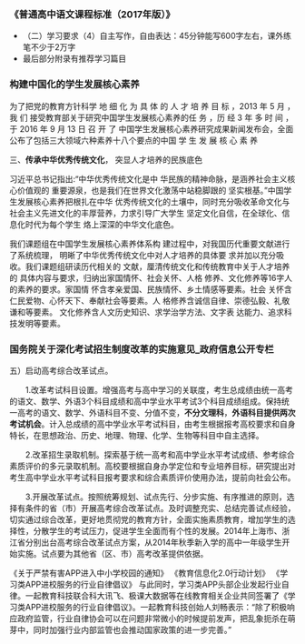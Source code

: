 ### 《普通高中语文课程标准（2017年版）》

- （二）学习要求（4）自主写作，自由表达：45分钟能写600字左右，课外练笔不少于2万字
- 最后部分附录有推荐学习篇目

### 构建中国化的学生发展核心素养

为了把党的教育方针科学 地 细 化 为 具 体 的 人 才 培 养 目 标 ，2013 年 5 月 ，我 们 接受教育部关于研究中国学生发展核心素养的任 务 ，历 经 3 年 多 时 间 ，于 2016 年 9 月 13 日 召 开 了 中国学生发展核心素养研究成果新闻发布会，全面 公布了包括三大领域六种素养十八个要点的中国 学 生 发 展 核 心 素 养

三、**传承中华优秀传统文化**， 突显人才培养的民族底色

  习近平总书记指出:“中华优秀传统文化是中 华民族的精神命脉，是涵养社会主义核心价值观的 重要源泉，也是我们在世界文化激荡中站稳脚跟的 坚实根基。”中国学生发展核心素养把根扎在中华 优秀传统文化的土壤中，同时充分吸收革命文化与 社会主义先进文化的丰厚营养，力求引导广大学生 坚定文化自信，在全球化、信息化时代为每个学生 烙上深深的中华文化底色。

我们课题组在中国学生发展核心素养体系构 建过程中，对我国历代重要文献进行了系统梳理， 明晰了中华优秀传统文化中对人才培养的具体要 求并加以充分吸收。我们课题组研读历代相关的 文献，厘清传统文化和传统教育中关于人才培养的 具体内容与要求，归纳出家国情怀、社会关怀、人格 修养、文化修养等16字人的素养的要求。家国情 怀含孝亲爱国、民族情怀、乡土情感等要素。社会 关怀含仁民爱物、心怀天下、奉献社会等要素。人 格修养含诚信自律、崇德弘毅、礼敬谦和等要素。 文化修养含人文历史知识、求学治学方法、文字表 达能力、追求科技发明等要素。

### 国务院关于深化考试招生制度改革的实施意见_政府信息公开专栏

五）启动高考综合改革试点。

　　1.改革考试科目设置。增强高考与高中学习的关联度，考生总成绩由统一高考的语文、数学、外语3个科目成绩和高中学业水平考试3个科目成绩组成。保持统一高考的语文、数学、外语科目不变、分值不变，**不分文理科**，**外语科目提供两次考试机会**。计入总成绩的高中学业水平考试科目，由考生根据报考高校要求和自身特长，在思想政治、历史、地理、物理、化学、生物等科目中自主选择。

　　2.改革招生录取机制。探索基于统一高考和高中学业水平考试成绩、参考综合素质评价的多元录取机制。高校要根据自身办学定位和专业培养目标，研究提出对考生高中学业水平考试科目报考要求和综合素质评价使用办法，提前向社会公布。

　　3.开展改革试点。按照统筹规划、试点先行、分步实施、有序推进的原则，选择有条件的省（市）开展高考综合改革试点。及时调整充实、总结完善试点经验，切实通过综合改革，更好地贯彻党的教育方针，全面实施素质教育，增加学生的选择性，分散学生的考试压力，促进学生全面而有个性的发展。2014年上海市、浙江省分别出台高考综合改革试点方案，从2014年秋季新入学的高中一年级学生开始实施。试点要为其他省（区、市）高考改革提供依据。

《关于严禁有害APP进入中小学校园的通知》
《教育信息化2.0行动计划》
《学习类APP进校服务的行业自律倡议》
与此同时，学习类APP头部企业发起行业自律。一起教育科技联合科大讯飞、极课大数据等在线教育相关企业共同签署了《学习类APP进校服务的行业自律倡议》。一起教育科技创始人刘畅表示：“除了积极响应政府监管，行业自律协会可以在问题非常微小的时候提前发声，把乱象扼杀在萌芽中，同时加强行业内部监管也会推动国家政策的进一步完善。”